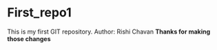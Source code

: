 # First_repo1
This is my first GIT repository.
Author: Rishi Chavan
<b> Thanks for making those changes